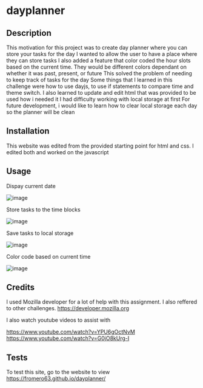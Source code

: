 # dayplanner

## Description

This motivation for this project was to create day planner where you can store your tasks for the day
I wanted to allow the user to have a place where they can store tasks
I also added a feature that color coded the hour slots based on the current time. They would be different colors dependant on whether it was past, present, or future
This solved the problem of needing to keep track of tasks for the day
Some things that I learned in this challenge were how to use dayjs, to use if statements to compare time and theme switch. I also learned to update and edit html that was provided to be used how i needed it
I had difficulty working with local storage at first
For future development, i would like to learn how to clear local storage each day so the planner will be clean

## Installation

This website was edited from the provided starting point for html and css. I edited both and worked on the javascript

## Usage

Dispay current date 

![image](https://github.com/FROMERO63/dayplanner/assets/134673364/c7113aa4-f6f3-44b7-af0c-960958a04e0d)


Store tasks to the time blocks

![image](https://github.com/FROMERO63/dayplanner/assets/134673364/78249731-0013-40bc-9e2e-4d60eb5f3d21)


Save tasks to local storage

![image](https://github.com/FROMERO63/dayplanner/assets/134673364/6ed7d69f-31ae-4325-8b68-c2be5952f5b5)

Color code based on current time

![image](https://github.com/FROMERO63/dayplanner/assets/134673364/21e078ad-4782-4002-b988-8ad4db3f9519)


## Credits

I used Mozilla developer for a lot of help with this assignment. I also reffered to other challenges.
https://developer.mozilla.org

I also watch youtube videos to assist with 

https://www.youtube.com/watch?v=YPU6gOctNvM
https://www.youtube.com/watch?v=G0jO8kUrg-I


## Tests
To test this site, go to the website to view https://fromero63.github.io/dayplanner/
